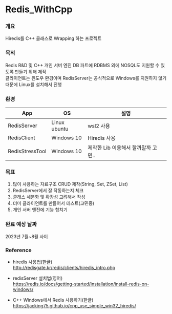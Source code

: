 # Redis_WithCpp

### 개요 
Hiredis를 C++ 클래스로 Wrapping  하는 프로젝트

### 목적
Redis R&D 및 C++ 개인 서버 엔진 DB 파트에 RDBMS 외에 NOSQL도 지원할 수 있도록 만들기 위해 제작 </br>
클라이언트는 윈도우 환경이며 RedisServer는 공식적으로 Windows를 지원하지 않기 때문에 Linux를 설치해서 진행


### 환경
|App|OS|설명|
|------|---|---|
|RedisServer|Linux ubuntu| wsl2 사용|
|RedisClient|Windows 10|Hiredis 사용|
|RedisStressTool|Windows 10| 제작한 Lib 이용해서 할까말까 고민..|


### 목표
1. 많이 사용하는 자료구조 CRUD 제작(String, Set, ZSet, List)
2. RedisServer에서 잘 작동하는지 체크
3. 클래스 세분화 및 확장성 고려해서 작성
4. 더미 클라이언트를 만들어서 테스트(고민중)
5. 개인 서버 엔진에 기능 합치기


### 완료 예상 날짜
2023년 7월~8월 사이


### Reference
- hiredis 사용법(한글)</br>
http://redisgate.kr/redis/clients/hiredis_intro.php    

- redisServer 설치법(영어)</br>
https://redis.io/docs/getting-started/installation/install-redis-on-windows/   

- C++ Windows에서 Redis 사용하기(한글)</br>
https://jacking75.github.io/cpp_use_simple_win32_hiredis/  </br>
